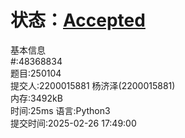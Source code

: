 # 状态：[Accepted](http://xzmdsa.openjudge.cn/2025python/solution/48368834/)
基本信息  
#:48368834  
题目:250104  
提交人:2200015881 杨济泽(2200015881)  
内存:3492kB  
时间:25ms 
语言:Python3  
提交时间:2025-02-26 17:49:00  
